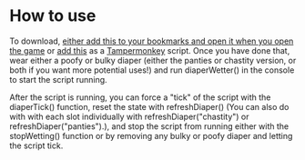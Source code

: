 # How to use
To download, [either add this to your bookmarks and open it when you open the game](https://mrbakucamp.github.io/BC-Diaper-Wetter/bcdw-loader-bookmark.js) or [add this](https://mrbakucamp.github.io/BC-Diaper-Wetter/bcdw-loader-tampermonkey.js) as a [Tampermonkey](https://www.tampermonkey.net/) script.
Once you have done that, wear either a poofy or bulky diaper (either the panties or chastity version, or both if you want more potential uses!) and run diaperWetter() in the console to start the script running.

After the script is running, you can force a "tick" of the script with the diaperTick() function, reset the state with refreshDiaper() (You can also do with with each slot individually with refreshDiaper("chastity") or refreshDiaper("panties").), and stop the script from running either with the stopWetting() function or by removing any bulky or poofy diaper and letting the script tick.
